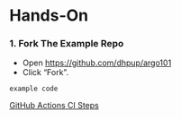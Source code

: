 # Hands-On

### 1. Fork The Example Repo

* Open https://github.com/dhpup/argo101
* Click “Fork”. 

```
example code
```

[GitHub Actions CI Steps](main/.github/workflows/gha.yml)
